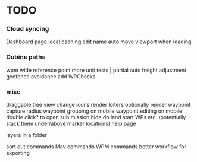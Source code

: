 # TODO

### Cloud syncing

Dashboard page
local caching
edit name
auto move viewport when loading

### Dubins paths

wpm wide reference point
more unit tests                     | partial
auto height adjustment
geofence avoidance
add WPChecks

### misc

draggable tree view
change icons
render loiters
optionally render waypoint capture radius
waypoint grouping on mobile
waypoint editing on mobile
double click? to open sub mission
hide do land start WPs etc. (potentially stack them under/above marker locations)
help page

layers in a folder

sort out commands
   Mav commands
   WPM commands
   better workflow for exporting 
